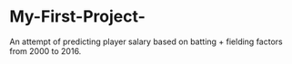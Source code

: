 # My-First-Project-
An attempt of predicting player salary based on batting + fielding factors from 2000 to 2016. 
